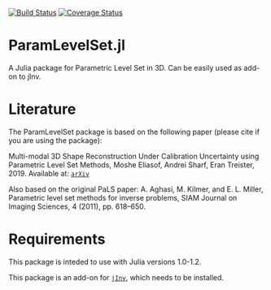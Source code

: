 [![Build Status](https://travis-ci.org/JuliaInv/ParamLevelSet.jl.svg?branch=master)](https://travis-ci.org/JuliaInv/ParamLevelSet.jl)
[![Coverage Status](https://coveralls.io/repos/github/JuliaInv/ParamLevelSet.jl/badge.svg?branch=master)](https://coveralls.io/github/JuliaInv/ParamLevelSet.jl?branch=master)


# ParamLevelSet.jl
A Julia package for Parametric Level Set in 3D. Can be easily used as add-on to jInv.

# Literature
The ParamLevelSet package is based on the following paper (please cite if you are using the package):

Multi-modal 3D Shape Reconstruction Under Calibration Uncertainty using Parametric Level Set Methods, Moshe Eliasof, Andrei Sharf, Eran Treister, 2019. Available at: [`arXiv`](https://arxiv.org/abs/1904.10379)

Also based on the original PaLS paper:
A. Aghasi, M. Kilmer, and E. L. Miller, Parametric level set methods for inverse problems, SIAM Journal on Imaging Sciences, 4 (2011), pp. 618–650.

# Requirements

This package is inteded to use with Julia versions 1.0-1.2.

This package is an add-on for [`jInv`](https://github.com/JuliaInv/jInv.jl), which needs to be installed. 
